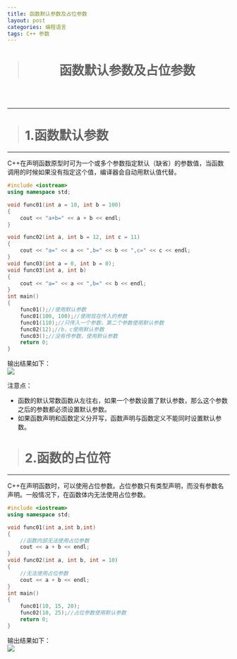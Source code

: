 ```yaml
---
title: 函数默认参数及占位参数
layout: post
categories: 编程语言
tags: C++ 参数
---
```

># <center>函数默认参数及占位参数<center/>  

<br/>
<br/>

-------------------------------  
>#  1.函数默认参数  

----------------------------------  
C++在声明函数原型时可为一个或多个参数指定默认（缺省）的参数值，当函数调用的时候如果没有指定这个值，编译器会自动用默认值代替。  


```c++
#include <iostream>
using namespace std;

void func01(int a = 10, int b = 100)
{
	cout << "a+b=" << a + b << endl;
}

void func02(int a, int b = 12, int c = 11)
{
	cout << "a=" << a << ",b=" << b << ",c=" << c << endl;
}
void func03(int a = 0, int b = 0);
void func03(int a, int b)
{
	cout << "a=" << a << ",b=" << b << endl;
}
int main()
{
	func01();//使用默认参数
	func01(100, 100);//使用现在传入的参数
	func01(110);//只传入一个参数，第二个参数使用默认参数
	func02(12);//b，c使用默认参数
	func03();//没有传参数，使用默认参数
	return 0;
}
```

输出结果如下：  
![](https://i.imgur.com/WiQCfY9.png)


注意点：  
- 函数的默认常数函数从左往右，如果一个参数设置了默认参数，那么这个参数之后的参数都必须设置默认参数。  
- 如果函数声明和函数定义分开写，函数声明与函数定义不能同时设置默认参数。  

>#  2.函数的占位符  

----------------------------------  
C++在声明函数时，可以使用占位参数。占位参数只有类型声明，而没有参数名声明。一般情况下，在函数体内无法使用占位参数。  
```c++
#include <iostream>
using namespace std;

void func01(int a,int b,int) 
{
	//函数内部无法使用占位参数
	cout << a + b << endl;
}
void func02(int a, int b, int = 10)
{
	//无法使用占位参数
	cout << a + b << endl;
}
int main()
{
	func01(10, 15, 20);
	func02(10, 25);//占位参数使用默认参数
	return 0;
}
```
输出结果如下：  
![](https://i.imgur.com/n9NYDzY.png)